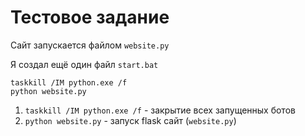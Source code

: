 # Тестовое задание

Сайт запускается файлом `website.py`

Я создал ещё один файл `start.bat`
```
taskkill /IM python.exe /f
python website.py
```

1. `taskkill /IM python.exe /f` - закрытие всех запущенных ботов
2. `python website.py` - запуск flask сайт (`website.py`)

